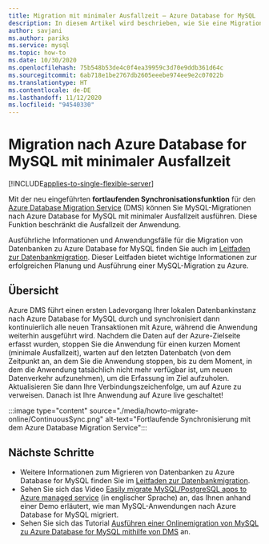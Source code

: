 ```yaml
---
title: Migration mit minimaler Ausfallzeit – Azure Database for MySQL
description: In diesem Artikel wird beschrieben, wie Sie eine Migration einer MySQL-Datenbank-Instanz nach Azure Database for MySQL mit dem Azure Database Migration Service durchführen können.
author: savjani
ms.author: pariks
ms.service: mysql
ms.topic: how-to
ms.date: 10/30/2020
ms.openlocfilehash: 75b548b53de4c0f4ea39959c3d70e9ddb361d64c
ms.sourcegitcommit: 6ab718e1be2767db2605eeebe974ee9e2c07022b
ms.translationtype: HT
ms.contentlocale: de-DE
ms.lasthandoff: 11/12/2020
ms.locfileid: "94540330"
---
```

# <a name="minimal-downtime-migration-to-azure-database-for-mysql"></a>Migration nach Azure Database for MySQL mit minimaler Ausfallzeit
[!INCLUDE[applies-to-single-flexible-server](includes/applies-to-single-flexible-server.md)]

Mit der neu eingeführten **fortlaufenden Synchronisationsfunktion** für den [Azure Database Migration Service](https://aka.ms/get-dms) (DMS) können Sie MySQL-Migrationen nach Azure Database for MySQL mit minimaler Ausfallzeit ausführen. Diese Funktion beschränkt die Ausfallzeit der Anwendung.

Ausführliche Informationen und Anwendungsfälle für die Migration von Datenbanken zu Azure Database for MySQL finden Sie auch im [Leitfaden zur Datenbankmigration](https://github.com/Azure/azure-mysql/tree/master/MigrationGuide). Dieser Leitfaden bietet wichtige Informationen zur erfolgreichen Planung und Ausführung einer MySQL-Migration zu Azure.

## <a name="overview"></a>Übersicht
Azure DMS führt einen ersten Ladevorgang Ihrer lokalen Datenbankinstanz nach Azure Database for MySQL durch und synchronisiert dann kontinuierlich alle neuen Transaktionen mit Azure, während die Anwendung weiterhin ausgeführt wird. Nachdem die Daten auf der Azure-Zielseite erfasst wurden, stoppen Sie die Anwendung für einen kurzen Moment (minimale Ausfallzeit), warten auf den letzten Datenbatch (von dem Zeitpunkt an, an dem Sie die Anwendung stoppen, bis zu dem Moment, in dem die Anwendung tatsächlich nicht mehr verfügbar ist, um neuen Datenverkehr aufzunehmen), um die Erfassung im Ziel aufzuholen. Aktualisieren Sie dann Ihre Verbindungszeichenfolge, um auf Azure zu verweisen. Danach ist Ihre Anwendung auf Azure live geschaltet!

:::image type="content" source="./media/howto-migrate-online/ContinuousSync.png" alt-text="Fortlaufende Synchronisierung mit dem Azure Database Migration Service":::

## <a name="next-steps"></a>Nächste Schritte
- Weitere Informationen zum Migrieren von Datenbanken zu Azure Database for MySQL finden Sie im [Leitfaden zur Datenbankmigration](https://github.com/Azure/azure-mysql/tree/master/MigrationGuide).
- Sehen Sie sich das Video [Easily migrate MySQL/PostgreSQL apps to Azure managed service](https://medius.studios.ms/Embed/Video/THR2201?sid=THR2201) (in englischer Sprache) an, das Ihnen anhand einer Demo erläutert, wie man MySQL-Anwendungen nach Azure Database for MySQL migriert.
- Sehen Sie sich das Tutorial [Ausführen einer Onlinemigration von MySQL zu Azure Database for MySQL mithilfe von DMS](../dms/tutorial-mysql-azure-mysql-online.md) an.